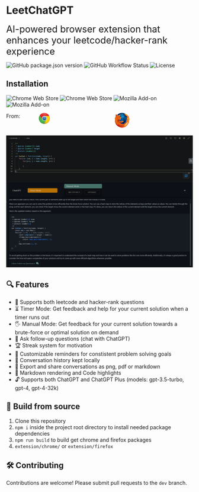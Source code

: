 # LeetChatGPT
<span style="font-size: 25px">AI-powered browser extension that enhances your leetcode/hacker-rank experience<span>

![GitHub package.json version](https://img.shields.io/github/package-json/v/liopun/leet-chatgpt-extension?color=%2375A99C)
![GitHub Workflow Status](https://img.shields.io/github/actions/workflow/status/liopun/leet-chatgpt-extension/node.js.yml?color=%2375A99C)
![License](https://img.shields.io/github/license/liopun/leet-chatgpt-extension?color=%23F89F1B)
## Installation
![Chrome Web Store](https://img.shields.io/chrome-web-store/v/ephkkockglkjbdljoljjfdlfmgkeijek?color=%23FCD209&label=chrome)
![Chrome Web Store](https://img.shields.io/chrome-web-store/stars/ephkkockglkjbdljoljjfdlfmgkeijek?color=%234CB749&label=rating)
![Mozilla Add-on](https://img.shields.io/amo/v/leetchatgpt?color=%230C8CC5&label=firefox)
![Mozilla Add-on](https://img.shields.io/amo/stars/leetchatgpt?color=%23E85D0C&label=rating)
<div style="display: flex; justify-content: left; align-items: left;">
  <span>From:</span>
  <a href="https://chrome.google.com/webstore/detail/leetchatgpt/ephkkockglkjbdljoljjfdlfmgkeijek" style="max-width: 30px; max-height: 30px; margin-left: 50px; margin-right: 55px;">
    <img src="src/app/assets/chrome.png" />
  </a>
  <a href="https://addons.mozilla.org/en-US/firefox/addon/leetchatgpt" style="max-width: 40px; max-height: 30px; margin-left: 120px;">
    <img src="src/app/assets/firefox.png" />
  </a>
</div>
<br>

![Leetcode](promotion/screenshot.png?raw=true)

## 🔍 Features
- 🧩 Supports both leetcode and hacker-rank questions
- ⏳ Timer Mode: Get feedback and help for your current solution when a timer runs out
- 🖐️ Manual Mode: Get feedback for your current solution towards a brute-force or optimal solution on demand
- 💬 Ask follow-up questions (chat with ChatGPT)
- 🏆 Streak system for motivation
- 🎯 Customizable reminders for constistent problem solving goals
- 📜 Conversation history kept locally
- 👥 Export and share conversations as png, pdf or markdown
- 🎨 Markdown rendering and Code highlights
- 🔓 Supports both ChatGPT and ChatGPT Plus (models: gpt-3.5-turbo, gpt-4, gpt-4-32k)

## 🔨 Build from source
1. Clone this repository
2. `npm i` inside the project root directory to install needed package dependencies
3. `npm run build` to build get chrome and firefox packages
4. `extension/chrome/` or `extension/firefox`

## 🛠️ Contributing
Contributions are welcome! Please submit pull requests to the `dev` branch.
